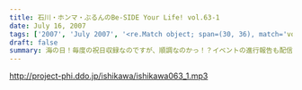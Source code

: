 ```yaml
---
title: 石川・ホンマ・ぶるんのBe-SIDE Your Life! vol.63-1
date: July 16, 2007
tags: ['2007', 'July 2007', '<re.Match object; span=(30, 36), match='vol.63'>']
draft: false
summary: 海の日！毎度の祝日収録なのですが、順調なのかっ！？イベントの進行報告も配信中！！来る人も来ない人もオタノシミニ・・・NAMAE
---
```


http://project-phi.ddo.jp/ishikawa/ishikawa063_1.mp3
